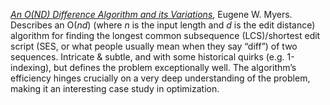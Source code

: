 [_An O\(ND\) Difference Algorithm and its Variations_](http://www.xmailserver.org/diff2.pdf), Eugene W. Myers. Describes an O\(_nd_\) \(where _n_ is the input length and _d_ is the edit distance\) algorithm for finding the longest common subsequence \(LCS\)/shortest edit script \(SES, or what people usually mean when they say “diff”\) of two sequences. Intricate & subtle, and with some historical quirks \(e.g. 1-indexing\), but defines the problem exceptionally well. The algorithm’s efficiency hinges crucially on a very deep understanding of the problem, making it an interesting case study in optimization.

